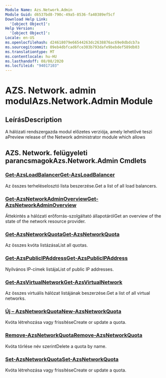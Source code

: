 ```yaml
---
Module Name: Azs.Network.Admin
Module Guid: d6537bd8-790c-49a5-8536-fa40389ef5cf
Download Help Link:
  '[object Object]': 
Help Version:
  '[object Object]': 
Locale: en-US
ms.openlocfilehash: d24618079e66544263dc2638876ac69e0dbdcb7a
ms.sourcegitcommit: 09eb4dbfcad6fce303b793dafe9bebdef589db03
ms.translationtype: MT
ms.contentlocale: hu-HU
ms.lasthandoff: 08/08/2020
ms.locfileid: "94017103"
---
```

# <span data-ttu-id="b9d3b-101">AZS. Network. admin modul</span><span class="sxs-lookup"><span data-stu-id="b9d3b-101">Azs.Network.Admin Module</span></span>
## <span data-ttu-id="b9d3b-102">Leírás</span><span class="sxs-lookup"><span data-stu-id="b9d3b-102">Description</span></span>
<span data-ttu-id="b9d3b-103">A hálózati rendszergazda modul előzetes verziója, amely lehetővé teszi a</span><span class="sxs-lookup"><span data-stu-id="b9d3b-103">Preview release of the Network administrator module which allows</span></span>  

## <span data-ttu-id="b9d3b-104">AZS. Network. felügyeleti parancsmagok</span><span class="sxs-lookup"><span data-stu-id="b9d3b-104">Azs.Network.Admin Cmdlets</span></span>
### [<span data-ttu-id="b9d3b-105">Get-AzsLoadBalancer</span><span class="sxs-lookup"><span data-stu-id="b9d3b-105">Get-AzsLoadBalancer</span></span>](Get-AzsLoadBalancer.md)
<span data-ttu-id="b9d3b-106">Az összes terheléselosztó lista beszerzése.</span><span class="sxs-lookup"><span data-stu-id="b9d3b-106">Get a list of all load balancers.</span></span>

### [<span data-ttu-id="b9d3b-107">Get-AzsNetworkAdminOverview</span><span class="sxs-lookup"><span data-stu-id="b9d3b-107">Get-AzsNetworkAdminOverview</span></span>](Get-AzsNetworkAdminOverview.md)
<span data-ttu-id="b9d3b-108">Áttekintés a hálózati erőforrás-szolgáltató állapotáról</span><span class="sxs-lookup"><span data-stu-id="b9d3b-108">Get an overview of the state of the network resource provider.</span></span>

### [<span data-ttu-id="b9d3b-109">Get-AzsNetworkQuota</span><span class="sxs-lookup"><span data-stu-id="b9d3b-109">Get-AzsNetworkQuota</span></span>](Get-AzsNetworkQuota.md)
<span data-ttu-id="b9d3b-110">Az összes kvóta listázása</span><span class="sxs-lookup"><span data-stu-id="b9d3b-110">List all quotas.</span></span>

### [<span data-ttu-id="b9d3b-111">Get-AzsPublicIPAddress</span><span class="sxs-lookup"><span data-stu-id="b9d3b-111">Get-AzsPublicIPAddress</span></span>](Get-AzsPublicIPAddress.md)
<span data-ttu-id="b9d3b-112">Nyilvános IP-címek listája</span><span class="sxs-lookup"><span data-stu-id="b9d3b-112">List of public IP addresses.</span></span>

### [<span data-ttu-id="b9d3b-113">Get-AzsVirtualNetwork</span><span class="sxs-lookup"><span data-stu-id="b9d3b-113">Get-AzsVirtualNetwork</span></span>](Get-AzsVirtualNetwork.md)
<span data-ttu-id="b9d3b-114">Az összes virtuális hálózat listájának beszerzése.</span><span class="sxs-lookup"><span data-stu-id="b9d3b-114">Get a list of all virtual networks.</span></span>

### [<span data-ttu-id="b9d3b-115">Új – AzsNetworkQuota</span><span class="sxs-lookup"><span data-stu-id="b9d3b-115">New-AzsNetworkQuota</span></span>](New-AzsNetworkQuota.md)
<span data-ttu-id="b9d3b-116">Kvóta létrehozása vagy frissítése</span><span class="sxs-lookup"><span data-stu-id="b9d3b-116">Create or update a quota.</span></span>

### [<span data-ttu-id="b9d3b-117">Remove-AzsNetworkQuota</span><span class="sxs-lookup"><span data-stu-id="b9d3b-117">Remove-AzsNetworkQuota</span></span>](Remove-AzsNetworkQuota.md)
<span data-ttu-id="b9d3b-118">Kvóta törlése név szerint</span><span class="sxs-lookup"><span data-stu-id="b9d3b-118">Delete a quota by name.</span></span>

### [<span data-ttu-id="b9d3b-119">Set-AzsNetworkQuota</span><span class="sxs-lookup"><span data-stu-id="b9d3b-119">Set-AzsNetworkQuota</span></span>](Set-AzsNetworkQuota.md)
<span data-ttu-id="b9d3b-120">Kvóta létrehozása vagy frissítése</span><span class="sxs-lookup"><span data-stu-id="b9d3b-120">Create or update a quota.</span></span>

